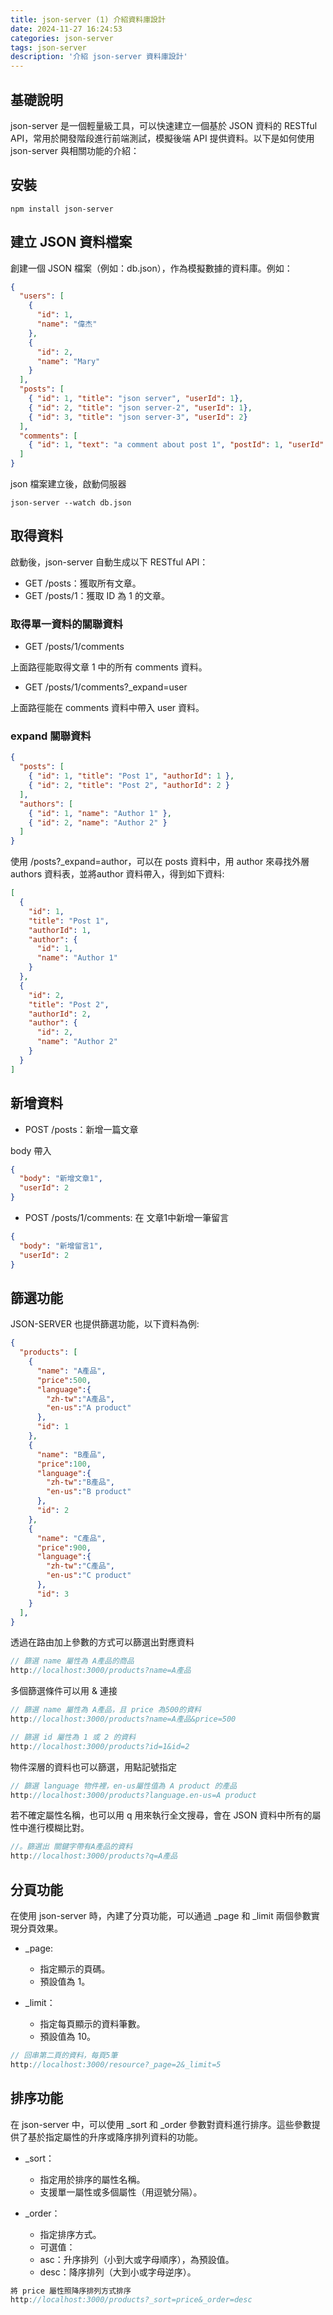 ```yaml
---
title: json-server (1) 介紹資料庫設計
date: 2024-11-27 16:24:53
categories: json-server
tags: json-server
description: '介紹 json-server 資料庫設計'
---
```


## 基礎說明

json-server 是一個輕量級工具，可以快速建立一個基於 JSON 資料的 RESTful API，常用於開發階段進行前端測試，模擬後端 API 提供資料。以下是如何使用 json-server 與相關功能的介紹：

## 安裝

```
npm install json-server
```

##  建立 JSON 資料檔案

創建一個 JSON 檔案（例如：db.json），作為模擬數據的資料庫。例如：

``` json
{
  "users": [
    {
      "id": 1,
      "name": "偉杰"
    },
    {
      "id": 2,
      "name": "Mary"
    }
  ],
  "posts": [
    { "id": 1, "title": "json server", "userId": 1},
    { "id": 2, "title": "json server-2", "userId": 1},
    { "id": 3, "title": "json server-3", "userId": 2}
  ],
  "comments": [
    { "id": 1, "text": "a comment about post 1", "postId": 1, "userId": 1 }
  ]
}
```

json 檔案建立後，啟動伺服器

```
json-server --watch db.json
```

## 取得資料

啟動後，json-server 自動生成以下 RESTful API：

- GET /posts：獲取所有文章。
- GET /posts/1：獲取 ID 為 1 的文章。

### 取得單一資料的關聯資料

- GET /posts/1/comments

上面路徑能取得文章 1 中的所有 comments 資料。

- GET /posts/1/comments?_expand=user

上面路徑能在 comments 資料中帶入 user 資料。

### expand 關聯資料

```json
{
  "posts": [
    { "id": 1, "title": "Post 1", "authorId": 1 },
    { "id": 2, "title": "Post 2", "authorId": 2 }
  ],
  "authors": [
    { "id": 1, "name": "Author 1" },
    { "id": 2, "name": "Author 2" }
  ]
}
```

使用 /posts?_expand=author，可以在 posts 資料中，用 author 來尋找外層 authors 資料表，並將author 資料帶入，得到如下資料:

```json
[
  {
    "id": 1,
    "title": "Post 1",
    "authorId": 1,
    "author": {
      "id": 1,
      "name": "Author 1"
    }
  },
  {
    "id": 2,
    "title": "Post 2",
    "authorId": 2,
    "author": {
      "id": 2,
      "name": "Author 2"
    }
  }
]
```

## 新增資料

- POST /posts：新增一篇文章

body 帶入

```json
{
  "body": "新增文章1",
  "userId": 2
}
```

- POST /posts/1/comments: 在 文章1中新增一筆留言

```json
{
  "body": "新增留言1",
  "userId": 2
}
```

## 篩選功能

JSON-SERVER 也提供篩選功能，以下資料為例:

```json
{
  "products": [
    {
      "name": "A產品",
      "price":500,
      "language":{
        "zh-tw":"A產品",
        "en-us":"A product"
      },
      "id": 1
    },
    {
      "name": "B產品",
      "price":100,
      "language":{
        "zh-tw":"B產品",
        "en-us":"B product"
      },
      "id": 2
    },
    {
      "name": "C產品",
      "price":900,
      "language":{
        "zh-tw":"C產品",
        "en-us":"C product"
      },
      "id": 3
    }
  ],
}
```

透過在路由加上參數的方式可以篩選出對應資料

```js
// 篩選 name 屬性為 A產品的商品
http://localhost:3000/products?name=A產品
```

多個篩選條件可以用 & 連接

```js
// 篩選 name 屬性為 A產品，且 price 為500的資料
http://localhost:3000/products?name=A產品&price=500

// 篩選 id 屬性為 1 或 2 的資料
http://localhost:3000/products?id=1&id=2
```

物件深層的資料也可以篩選，用點記號指定

```js
// 篩選 language 物件裡，en-us屬性值為 A product 的產品
http://localhost:3000/products?language.en-us=A product
```

若不確定屬性名稱，也可以用 q 用來執行全文搜尋，會在 JSON 資料中所有的屬性中進行模糊比對。

```js
//。篩選出 關鍵字帶有A產品的資料
http://localhost:3000/products?q=A產品
```

## 分頁功能

在使用 json-server 時，內建了分頁功能，可以通過 _page 和 _limit 兩個參數實現分頁效果。

- _page:
  - 指定顯示的頁碼。
  - 預設值為 1。

- _limit：
  - 指定每頁顯示的資料筆數。
  - 預設值為 10。

```js
// 回串第二頁的資料，每頁5筆
http://localhost:3000/resource?_page=2&_limit=5
```

## 排序功能

在 json-server 中，可以使用 _sort 和 _order 參數對資料進行排序。這些參數提供了基於指定屬性的升序或降序排列資料的功能。

- _sort：
  - 指定用於排序的屬性名稱。
  - 支援單一屬性或多個屬性（用逗號分隔）。

- _order：
  - 指定排序方式。
  - 可選值：
  - asc：升序排列（小到大或字母順序），為預設值。
  - desc：降序排列（大到小或字母逆序）。

```js
將 price 屬性照降序排列方式排序
http://localhost:3000/products?_sort=price&_order=desc
```